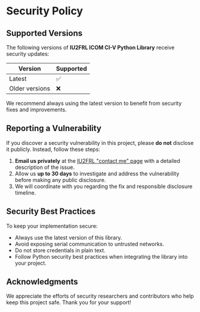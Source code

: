# Security Policy

## Supported Versions

The following versions of **IU2FRL ICOM CI-V Python Library** receive security updates:

| Version | Supported |
|---------|-----------|
| Latest  | ✅ |
| Older versions | ❌ |

We recommend always using the latest version to benefit from security fixes and improvements.

## Reporting a Vulnerability

If you discover a security vulnerability in this project, please **do not** disclose it publicly. Instead, follow these steps:

1. **Email us privately** at the [IU2FRL "contact me" page](https://www.iu2frl.it/contatti/) with a detailed description of the issue.
2. Allow us **up to 30 days** to investigate and address the vulnerability before making any public disclosure.
3. We will coordinate with you regarding the fix and responsible disclosure timeline.

## Security Best Practices

To keep your implementation secure:

- Always use the latest version of this library.
- Avoid exposing serial communication to untrusted networks.
- Do not store credentials in plain text.
- Follow Python security best practices when integrating the library into your project.

## Acknowledgments

We appreciate the efforts of security researchers and contributors who help keep this project safe. Thank you for your support!
